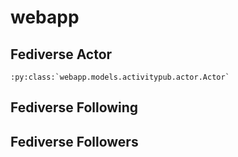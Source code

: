 # webapp


## Fediverse Actor

```
:py:class:`webapp.models.activitypub.actor.Actor`
```

## Fediverse Following

## Fediverse Followers
